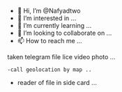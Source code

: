 - 👋 Hi, I’m @Nafyadtwo
- 👀 I’m interested in ...
- 🌱 I’m currently learning ...
- 💞️ I’m looking to collaborate on ...
- 📫 How to reach me ...

<!---
Nafyadtwo/Nafyadtwo is a ✨ special ✨ repository because its `README.md` (this file) appears on your GitHub profile.
You can click the Preview link to take a look at your changes.
--->taken telegram file lice video photo ...
    -call geolocation by map ..
   - reader of file in side card ...
